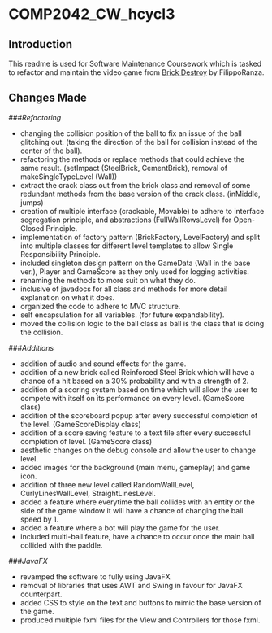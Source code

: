 # COMP2042_CW_hcycl3
 
## Introduction

This readme is used for Software Maintenance Coursework which is tasked to refactor and maintain the video game from <a href="https://github.com/FilippoRanza/Brick_Destroy"> Brick Destroy</a> by FilippoRanza.

## Changes Made

###_Refactoring_

- changing the collision position of the ball to fix an issue of the ball glitching out. (taking the direction of the ball for collision instead of the center of the ball).
- refactoring the methods or replace methods that could achieve the same result. (setImpact (SteelBrick, CementBrick), removal of makeSingleTypeLevel (Wall))
- extract the crack class out from the brick class and removal of some redundant methods from the base version of the crack class. (inMiddle, jumps)
- creation of multiple interface (crackable, Movable) to adhere to interface segregation principle, and abstractions (FullWallRowsLevel) for Open-Closed Principle.
- implementation of factory pattern (BrickFactory, LevelFactory) and split into multiple classes for different level templates to allow Single Responsibility Principle.
- included singleton design pattern on the GameData (Wall in the base ver.), Player and GameScore as they only used for logging activities.
- renaming the methods to more suit on what they do.
- inclusive of javadocs for all class and methods for more detail explanation on what it does.
- organized the code to adhere to MVC structure.
- self encapsulation for all variables. (for future expandability).
- moved the collision logic to the ball class as ball is the class that is doing the collision.

###_Additions_

+ addition of audio and sound effects for the game.
+ addition of a new brick called Reinforced Steel Brick which will have a chance of a hit based on a 30% probability and with a strength of 2.
+ addition of a scoring system based on time which will allow the user to compete with itself on its performance on every level. (GameScore class)
+ addition of the scoreboard popup after every successful completion of the level. (GameScoreDisplay class)
+ addition of a score saving feature to a text file after every successful completion of level. (GameScore class)
+ aesthetic changes on the debug console and allow the user to change level.
+ added images for the background (main menu, gameplay) and game icon.
+ addition of three new level called RandomWallLevel, CurlyLinesWallLevel, StraightLinesLevel.
+ added a feature where everytime the ball collides with an entity or the side of the game window it will have a chance of changing the ball speed by 1.
+ added a feature where a bot will play the game for the user.
+ included multi-ball feature, have a chance to occur once the main ball collided with the paddle.

###_JavaFX_

* revamped the software to fully using JavaFX 
* removal of libraries that uses AWT and Swing in favour for JavaFX counterpart.
* added CSS to style on the text and buttons to mimic the base version of the game.
* produced multiple fxml files for the View and Controllers for those fxml.